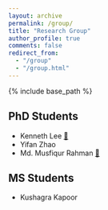```yaml
---
layout: archive
permalink: /group/
title: "Research Group"
author_profile: true
comments: false
redirect_from: 
  - "/group"
  - "/group.html"
---
```

{% include base_path %}

## PhD Students
- Kenneth Lee [📄](https://kenneth-lee-ch.github.io/)
- Yifan Zhao  
- Md. Musfiqur Rahman [📄](https://sites.google.com/view/musfiqshohan/)

## MS Students
- Kushagra Kapoor
